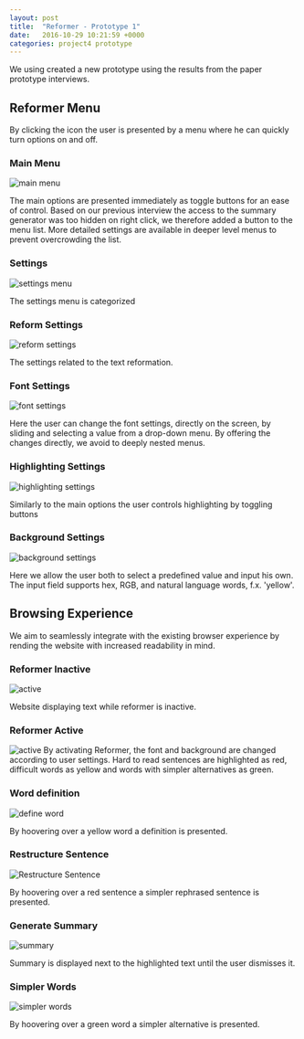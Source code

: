 ```yaml
---
layout: post
title:  "Reformer - Prototype 1"
date:   2016-10-29 10:21:59 +0000
categories: project4 prototype
---
```

We using created a new prototype using the results from the paper prototype interviews.

## Reformer Menu

By clicking the icon the user is presented by a menu where he can quickly  turn options on and off.

### Main Menu
![main menu](https://raw.githubusercontent.com/NOTHGroup/nothgroup.github.io/master/image/prototype1/0-reformer-64012898-1477917074.png)

The main options are presented immediately as toggle buttons for an ease of control.
Based on our previous interview the access to the summary generator was too hidden on right click, we therefore added a button to the menu list.
More detailed settings are available in deeper level menus to prevent overcrowding the list. 

### Settings
![settings menu](https://raw.githubusercontent.com/NOTHGroup/nothgroup.github.io/master/image/prototype1/1-settings-64016404-1477910499.png)

The settings menu is categorized

### Reform Settings 
![reform settings](https://raw.githubusercontent.com/NOTHGroup/nothgroup.github.io/master/image/prototype1/5-reform-settings-64016738-1477910301.png)

The settings related to the text reformation.

### Font Settings
![font settings](https://raw.githubusercontent.com/NOTHGroup/nothgroup.github.io/master/image/prototype1/6-font-settings-64016407-1477912774.png)

Here the user can change the font settings, directly on the screen, by sliding and selecting a value from a drop-down menu.
By offering the changes directly, we avoid to deeply nested menus.

### Highlighting Settings

![highlighting settings](https://raw.githubusercontent.com/NOTHGroup/nothgroup.github.io/master/image/prototype1/3-highlighting-64018034-1477916969.png)

Similarly to the main options the user controls highlighting by toggling buttons


### Background Settings

![background settings](https://raw.githubusercontent.com/NOTHGroup/nothgroup.github.io/master/image/prototype1/2-background-color-64017979-1477912245.png)

Here we allow the user both to select a predefined value and input his own. The input field supports hex, RGB, and natural language words, f.x. 'yellow'. 


## Browsing Experience

We aim to seamlessly integrate with the existing browser experience by rending the website with increased readability in mind.

### Reformer Inactive

![active](https://raw.githubusercontent.com/NOTHGroup/nothgroup.github.io/master/image/prototype1/reformer/inactive.png)

Website displaying text while reformer is inactive.

### Reformer Active

![active](https://raw.githubusercontent.com/NOTHGroup/nothgroup.github.io/master/image/prototype1/reformer/active.png)
By activating Reformer, the font and background are changed according to user settings. Hard to read sentences are highlighted as red, difficult words as yellow and words with simpler alternatives as green.

### Word definition 

![define word](https://raw.githubusercontent.com/NOTHGroup/nothgroup.github.io/master/image/prototype1/reformer/define.png)

By hoovering over a yellow word a definition is presented. 

### Restructure Sentence 

![Restructure Sentence](https://raw.githubusercontent.com/NOTHGroup/nothgroup.github.io/master/image/prototype1/reformer/sentence.png)

By hoovering over a red sentence a simpler rephrased sentence is presented. 

### Generate Summary
![summary](https://raw.githubusercontent.com/NOTHGroup/nothgroup.github.io/master/image/prototype1/reformer/summary.png)

Summary is displayed next to the highlighted text until the user dismisses it.

### Simpler Words
![simpler words](https://raw.githubusercontent.com/NOTHGroup/nothgroup.github.io/master/image/prototype1/reformer/word.png)

By hoovering over a green word a simpler alternative is presented. 
